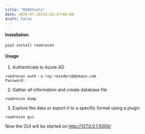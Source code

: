 ```yaml
---
title: "ROADtools"
date: 2020-07-16T13:41:37+02:00
draft: false
---
```


#### Installation
```
pip3 install roadrecon
```

#### Usage
1. Authenticate to Azure AD
```
roadrecon auth -u roy.reinders@domain.com
Password: 
```
2. Gather all information and create database file
```
roadrecon dump
```
3. Explore the data or export it to a specific format using a plugin
```
roadrecon gui
```
Now the GUI will be started on http://127.0.0.1:5000/